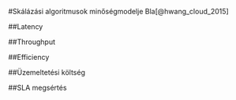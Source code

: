 #Skálázási algoritmusok minőségmodelje
Bla[@hwang_cloud_2015]

##Latency

##Throughput

##Efficiency

##Üzemeltetési költség

##SLA megsértés
